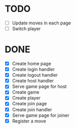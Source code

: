 # TODO

  - [ ] Update moves in each page
  - [ ] Switch player

# DONE

  - [x] Create home page
  - [x] Create login handler
  - [x] Create logout handler
  - [x] Create host handler
  - [x] Serve game page for host
  - [x] Create game
  - [x] Create player
  - [x] Create join page
  - [x] Create join handler
  - [x] Serve game page for joiner
  - [x] Register a move
